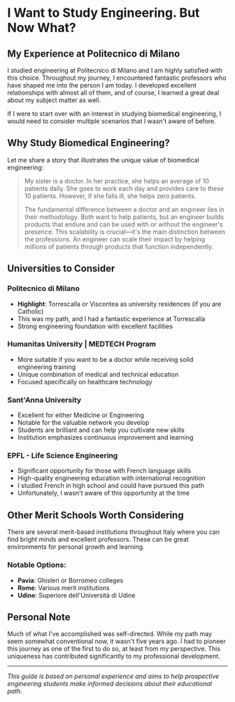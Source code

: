 # I Want to Study Engineering. But Now What?

## My Experience at Politecnico di Milano

I studied engineering at Politecnico di Milano and I am highly satisfied with this choice. Throughout my journey, I encountered fantastic professors who have shaped me into the person I am today. I developed excellent relationships with almost all of them, and of course, I learned a great deal about my subject matter as well.

If I were to start over with an interest in studying biomedical engineering, I would need to consider multiple scenarios that I wasn't aware of before.

## Why Study Biomedical Engineering?

Let me share a story that illustrates the unique value of biomedical engineering:

> My sister is a doctor. In her practice, she helps an average of 10 patients daily. She goes to work each day and provides care to these 10 patients. However, if she falls ill, she helps zero patients.
>
> The fundamental difference between a doctor and an engineer lies in their methodology. Both want to help patients, but an engineer builds products that endure and can be used with or without the engineer's presence. This scalability is crucial—it's the main distinction between the professions. An engineer can scale their impact by helping millions of patients through products that function independently.

## Universities to Consider

### Politecnico di Milano
- **Highlight**: Torrescalla or Viscontea as university residences (if you are Catholic)
- This was my path, and I had a fantastic experience at Torrescalla
- Strong engineering foundation with excellent facilities

### Humanitas University | MEDTECH Program
- More suitable if you want to be a doctor while receiving solid engineering training
- Unique combination of medical and technical education
- Focused specifically on healthcare technology

### Sant'Anna University
- Excellent for either Medicine or Engineering
- Notable for the valuable network you develop
- Students are brilliant and can help you cultivate new skills
- Institution emphasizes continuous improvement and learning

### EPFL - Life Science Engineering
- Significant opportunity for those with French language skills
- High-quality engineering education with international recognition
- I studied French in high school and could have pursued this path
- Unfortunately, I wasn't aware of this opportunity at the time

## Other Merit Schools Worth Considering

There are several merit-based institutions throughout Italy where you can find bright minds and excellent professors. These can be great environments for personal growth and learning.

### Notable Options:
- **Pavia**: Ghisleri or Borromeo colleges
- **Rome**: Various merit institutions
- **Udine**: Superiore dell'Università di Udine

## Personal Note

Much of what I've accomplished was self-directed. While my path may seem somewhat conventional now, it wasn't five years ago. I had to pioneer this journey as one of the first to do so, at least from my perspective. This uniqueness has contributed significantly to my professional development.

---

*This guide is based on personal experience and aims to help prospective engineering students make informed decisions about their educational path.*